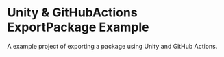 # Unity & GitHubActions ExportPackage Example
A example project of exporting a package using Unity and GitHub Actions.
